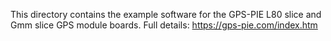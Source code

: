 This directory contains the example software for the GPS-PIE L80 slice 
and Gmm slice GPS module boards.
Full details: https://gps-pie.com/index.htm
